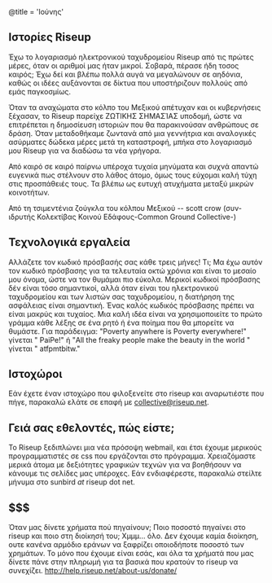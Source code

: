 @title = 'Ιούνης'

## Ιστορίες Riseup

Έχω το λογαριασμό ηλεκτρονικού ταχυδρομείου Riseup από τις πρώτες μέρες, όταν οι αριθμοί μας ήταν μικροί. Σοβαρά, πέρασε ήδη τοσος καιρός; Έχω δεί και βλέπω πολλά αυγά να μεγαλώνουν σε αηδόνια, καθώς οι ιδέες αυξάνονται σε δίκτυα που υποστήριζουν πολλούς από εμάς παγκοσμίως.

Όταν τα αναχώματα στο κόλπο του Μεξικού απέτυχαν και οι κυβερνήσεις ξέχασαν, το Riseup παρείχε ΖΩΤΙΚΗΣ ΣΗΜΑΣΊΑΣ υποδομή, ώστε να επιτρέπεται η δημοσίευση ιστοριών που θα παρακινούσαν ανθρώπους σε δράση. Όταν μεταδοθήκαμε ζωντανά από μια γεννήτρια και αναλογικές ασύρματες δώδεκα μέρες μετά τη καταστροφή, μπήκα στο λογαριασμό μου Riseup για να διαδώσω τα νέα γρήγορα.

Από καιρό σε καιρό παίρνω υπέροχα τυχαία μηνύματα και συχνά απαντώ ευγενικά πως στέλνουν στο λάθος άτομο, όμως τους εύχομαι καλή τύχη στις προσπάθειές τους. Τα βλέπω ως ευτυχή ατυχήματα μεταξύ μικρών κοινοτήτων.

Από τη τσιμεντένια ζούγκλα του κόλπου Μεξικού
-- scott crow (συν- ιδρυτής Κολεκτίβας Κοινού Εδάφους-Common Ground Collective-)


## Τεχνολογικά εργαλεία

Αλλάζετε τον κωδικό πρόσβασής σας κάθε τρεις μήνες! Τι; Μα έχω αυτόν τον κωδικό πρόσβασης για τα τελευταία οκτώ χρόνια και είναι το μεσαίο μου όνομα, ώστε να τον θυμάμαι πιο εύκολα.
Μερικοί κωδικοί πρόσβασης δέν είναι τόσο σημαντικοί, αλλά όταν είναι του ηλεκτρονικού ταχυδρομείου και των λιστών σας ταχυδρομείου, η διατήρηση της ασφάλειας είναι σημαντική. Ένας καλός κωδικός πρόσβασης πρέπει να είναι μακρύς και τυχαίος. Μια καλή ιδέα είναι να χρησιμοποιείτε το πρώτο γράμμα κάθε λέξης σε ένα ρητό ή ένα ποίημα που θα μπορείτε να θυμάστε. Για παράδειγμα: "Poverty anywhere is Poverty everywhere!" γίνεται " PaiPe!" ή "All the freaky people make the beauty in the world " γίνεται " atfpmtbitw."


## Ιστοχώροι

Εάν έχετε έναν ιστοχώρο που φιλοξενείτε στο riseup και αναρωτιέστε που πήγε, παρακαλώ ελάτε σε επαφή με collective@riseup.net.


## Γειά σας εθελοντές, πώς είστε;

Το Riseup ξεδιπλώνει μια νέα πρόσοψη webmail, και έτσι έχουμε μερικούς προγραμματιστές σε css που εργάζονται στο πρόγραμμα. Χρειαζόμαστε μερικά άτομα με δεξιότητες γραφικών τεχνών για να βοηθήσουν να κάνουμε τις σελίδες μας υπέροχες. Εάν ενδιαφέρεστε, παρακαλώ στείλτε μήνυμα στο sunbird _at_ riseup dot net.


## $$$

Όταν μας δίνετε χρήματα πού πηγαίνουν; Ποιο ποσοστό πηγαίνει στο riseup και ποιο στη διοίκησή του; Χμμμ… όλο. Δεν έχουμε καμία διοίκηση, ουτε κανένα αρμόδιο εράνων να ξαφρίζει οποιοδήποτε ποσοστό των χρημάτων. Το μόνο που έχουμε είναι εσάς, και όλα τα χρήματά που μας δίνετε πάνε στην πληρωμή για τα βασικά που κρατούν το riseup να συνεχίζει. http://help.riseup.net/about-us/donate/
